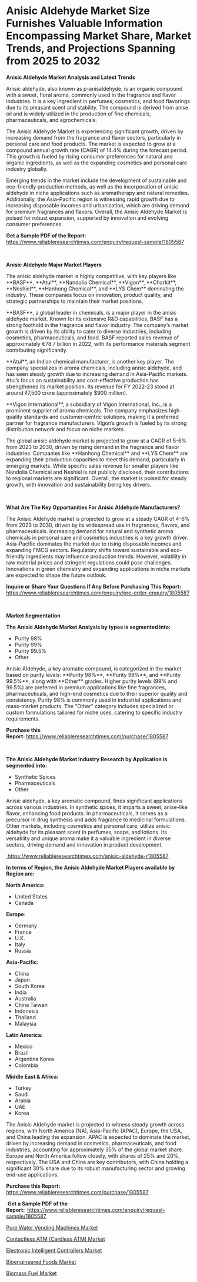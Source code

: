 <p><h1>Anisic Aldehyde Market Size Furnishes Valuable Information Encompassing Market Share, Market Trends, and Projections Spanning from 2025 to 2032</h1></p><p><strong>Anisic Aldehyde Market Analysis and Latest Trends</strong></p>
<p><p>Anisic aldehyde, also known as p-anisaldehyde, is an organic compound with a sweet, floral aroma, commonly used in the fragrance and flavor industries. It is a key ingredient in perfumes, cosmetics, and food flavorings due to its pleasant scent and stability. The compound is derived from anise oil and is widely utilized in the production of fine chemicals, pharmaceuticals, and agrochemicals.</p><p>The Anisic Aldehyde Market is experiencing significant growth, driven by increasing demand from the fragrance and flavor sectors, particularly in personal care and food products. The market is expected to grow at a compound annual growth rate (CAGR) of 14.4% during the forecast period. This growth is fueled by rising consumer preferences for natural and organic ingredients, as well as the expanding cosmetics and personal care industry globally.</p><p>Emerging trends in the market include the development of sustainable and eco-friendly production methods, as well as the incorporation of anisic aldehyde in niche applications such as aromatherapy and natural remedies. Additionally, the Asia-Pacific region is witnessing rapid growth due to increasing disposable incomes and urbanization, which are driving demand for premium fragrances and flavors. Overall, the Anisic Aldehyde Market is poised for robust expansion, supported by innovation and evolving consumer preferences.</p></p>
<p><strong>Get a Sample PDF of the Report:&nbsp;</strong> <a href="https://www.reliableresearchtimes.com/enquiry/request-sample/1805587?utm_campaign=2129&utm_medium=2&utm_source=Github&utm_content=ia&utm_term=26012025&utm_id=anisic-aldehyde">https://www.reliableresearchtimes.com/enquiry/request-sample/1805587</a></p>
<p>&nbsp;</p>
<p><strong>Anisic Aldehyde Major Market Players</strong></p>
<p><p>The anisic aldehyde market is highly competitive, with key players like **BASF**, **Atul**, **Nandolia Chemical**, **Vigon**, **Charkit**, **Neshiel**, **Hanhong Chemical**, and **LYS Chem** dominating the industry. These companies focus on innovation, product quality, and strategic partnerships to maintain their market positions.</p><p>**BASF**, a global leader in chemicals, is a major player in the anisic aldehyde market. Known for its extensive R&D capabilities, BASF has a strong foothold in the fragrance and flavor industry. The company’s market growth is driven by its ability to cater to diverse industries, including cosmetics, pharmaceuticals, and food. BASF reported sales revenue of approximately €78.7 billion in 2022, with its performance materials segment contributing significantly.</p><p>**Atul**, an Indian chemical manufacturer, is another key player. The company specializes in aroma chemicals, including anisic aldehyde, and has seen steady growth due to increasing demand in Asia-Pacific markets. Atul’s focus on sustainability and cost-effective production has strengthened its market position. Its revenue for FY 2022-23 stood at around ₹7,500 crore (approximately $900 million).</p><p>**Vigon International**, a subsidiary of Vigon International, Inc., is a prominent supplier of aroma chemicals. The company emphasizes high-quality standards and customer-centric solutions, making it a preferred partner for fragrance manufacturers. Vigon’s growth is fueled by its strong distribution network and focus on niche markets.</p><p>The global anisic aldehyde market is projected to grow at a CAGR of 5-6% from 2023 to 2030, driven by rising demand in the fragrance and flavor industries. Companies like **Hanhong Chemical** and **LYS Chem** are expanding their production capacities to meet this demand, particularly in emerging markets. While specific sales revenue for smaller players like Nandolia Chemical and Neshiel is not publicly disclosed, their contributions to regional markets are significant. Overall, the market is poised for steady growth, with innovation and sustainability being key drivers.</p></p>
<p>&nbsp;</p>
<p><strong>What Are The Key Opportunities For Anisic Aldehyde Manufacturers?</strong></p>
<p><p>The Anisic Aldehyde market is projected to grow at a steady CAGR of 4-6% from 2023 to 2030, driven by its widespread use in fragrances, flavors, and pharmaceuticals. Increasing demand for natural and synthetic aroma chemicals in personal care and cosmetics industries is a key growth driver. Asia-Pacific dominates the market due to rising disposable incomes and expanding FMCG sectors. Regulatory shifts toward sustainable and eco-friendly ingredients may influence production trends. However, volatility in raw material prices and stringent regulations could pose challenges. Innovations in green chemistry and expanding applications in niche markets are expected to shape the future outlook.</p></p>
<p><strong>Inquire or Share Your Questions If Any Before Purchasing This Report:</strong> <a href="https://www.reliableresearchtimes.com/enquiry/pre-order-enquiry/1805587?utm_campaign=2129&utm_medium=2&utm_source=Github&utm_content=ia&utm_term=26012025&utm_id=anisic-aldehyde">https://www.reliableresearchtimes.com/enquiry/pre-order-enquiry/1805587</a></p>
<p>&nbsp;</p>
<p><strong>Market Segmentation</strong></p>
<p><strong>The Anisic Aldehyde Market Analysis by types is segmented into:</strong></p>
<p><ul><li>Purity 98%</li><li>Purity 99%</li><li>Purity 99.5%</li><li>Other</li></ul></p>
<p><p>Anisic Aldehyde, a key aromatic compound, is categorized in the market based on purity levels: **Purity 98%**, **Purity 99%**, and **Purity 99.5%**, along with **Other** grades. Higher purity levels (99% and 99.5%) are preferred in premium applications like fine fragrances, pharmaceuticals, and high-end cosmetics due to their superior quality and consistency. Purity 98% is commonly used in industrial applications and mass-market products. The "Other" category includes specialized or custom formulations tailored for niche uses, catering to specific industry requirements.</p></p>
<p><strong>Purchase this Report:&nbsp;</strong><a href="https://www.reliableresearchtimes.com/purchase/1805587?utm_campaign=2129&utm_medium=2&utm_source=Github&utm_content=ia&utm_term=26012025&utm_id=anisic-aldehyde">https://www.reliableresearchtimes.com/purchase/1805587</a></p>
<p>&nbsp;</p>
<p><strong>The Anisic Aldehyde Market Industry Research by Application is segmented into:</strong></p>
<p><ul><li>Synthetic Spices</li><li>Pharmaceuticals</li><li>Other</li></ul></p>
<p><p>Anisic aldehyde, a key aromatic compound, finds significant applications across various industries. In synthetic spices, it imparts a sweet, anise-like flavor, enhancing food products. In pharmaceuticals, it serves as a precursor in drug synthesis and adds fragrance to medicinal formulations. Other markets, including cosmetics and personal care, utilize anisic aldehyde for its pleasant scent in perfumes, soaps, and lotions. Its versatility and unique aroma make it a valuable ingredient in diverse sectors, driving demand and innovation in product development.</p></p>
<p><a href="https://www.reliableresearchtimes.com/anisic-aldehyde-r1805587?utm_campaign=2129&utm_medium=2&utm_source=Github&utm_content=ia&utm_term=26012025&utm_id=anisic-aldehyde">&nbsp;https://www.reliableresearchtimes.com/anisic-aldehyde-r1805587</a></p>
<p><strong>In terms of Region, the Anisic Aldehyde Market Players available by Region are:</strong></p>
<p>
    <p> <strong> North America: </strong>
        <ul>
            <li>United States</li>
            <li>Canada</li>
        </ul>
        </p> 
    <p> <strong> Europe: </strong>
        <ul>
            <li>Germany</li>
            <li>France</li>
            <li>U.K.</li>
            <li>Italy</li>
            <li>Russia</li>
        </ul>
        </p> 
    <p> <strong> Asia-Pacific: </strong>
        <ul>
            <li>China</li>
            <li>Japan</li>
            <li>South Korea</li>
            <li>India</li>
            <li>Australia</li>
            <li>China Taiwan</li>
            <li>Indonesia</li>
            <li>Thailand</li>
            <li>Malaysia</li>
        </ul>
        </p> 
    <p> <strong> Latin America: </strong>
        <ul>
            <li>Mexico</li>
            <li>Brazil</li>
            <li>Argentina Korea</li>
            <li>Colombia</li>
        </ul>
        </p> 
    <p> <strong> Middle East & Africa: </strong>
        <ul>
            <li>Turkey</li>
            <li>Saudi</li>
            <li>Arabia</li>
            <li>UAE</li>
            <li>Korea</li>
        </ul>
    </p>
    </p>
<p><p>The Anisic Aldehyde market is projected to witness steady growth across regions, with North America (NA), Asia-Pacific (APAC), Europe, the USA, and China leading the expansion. APAC is expected to dominate the market, driven by increasing demand in cosmetics, pharmaceuticals, and food industries, accounting for approximately 35% of the global market share. Europe and North America follow closely, with shares of 25% and 20%, respectively. The USA and China are key contributors, with China holding a significant 30% share due to its robust manufacturing sector and growing end-use applications.</p></p>
<p><strong>Purchase this Report: </strong><a href="https://www.reliableresearchtimes.com/purchase/1805587?utm_campaign=2129&utm_medium=2&utm_source=Github&utm_content=ia&utm_term=26012025&utm_id=anisic-aldehyde">https://www.reliableresearchtimes.com/purchase/1805587</a></p>
<p>&nbsp;<strong>Get a Sample PDF of the Report:&nbsp;&nbsp;</strong><a href="https://www.reliableresearchtimes.com/enquiry/request-sample/1805587?utm_campaign=2129&utm_medium=2&utm_source=Github&utm_content=ia&utm_term=26012025&utm_id=anisic-aldehyde">https://www.reliableresearchtimes.com/enquiry/request-sample/1805587</a></p>
<p><strong></strong></p>
<p><p><a href="https://www.linkedin.com/pulse/overview-pure-water-vending-machines-market-2025-2032-growth-unkxf?utm_campaign=2129&utm_medium=2&utm_source=Github&utm_content=ia&utm_term=26012025&utm_id=anisic-aldehyde">Pure Water Vending Machines Market</a></p><p><a href="https://www.linkedin.com/pulse/analyzing-contactless-atm-cardless-market-revenue-worth-cagr-12-2dn2c?utm_campaign=2129&utm_medium=2&utm_source=Github&utm_content=ia&utm_term=26012025&utm_id=anisic-aldehyde">Contactless ATM (Cardless ATM) Market</a></p><p><a href="https://www.linkedin.com/pulse/trend-analysis-electronic-intelligent-controllers-market-expected-cvbjf?utm_campaign=2129&utm_medium=2&utm_source=Github&utm_content=ia&utm_term=26012025&utm_id=anisic-aldehyde">Electronic Intelligent Controllers Market</a></p><p><a href="https://www.linkedin.com/pulse/deep-insights-bioengineered-foods-market-size-growing-demand-xfvrf?utm_campaign=2129&utm_medium=2&utm_source=Github&utm_content=ia&utm_term=26012025&utm_id=anisic-aldehyde">Bioengineered Foods Market</a></p><p><a href="https://www.linkedin.com/pulse/biomass-fuel-sector-surge-114-growth-roadmap-2032-insight-find-accmf?utm_campaign=2129&utm_medium=2&utm_source=Github&utm_content=ia&utm_term=26012025&utm_id=anisic-aldehyde">Biomass Fuel Market</a></p></p>
